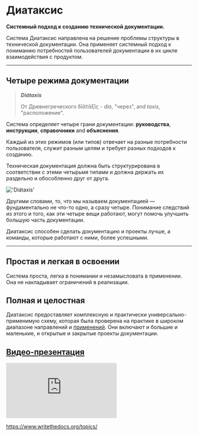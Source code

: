 # Диатаксис

**Системный подход к созданию технической документации.**

Система Диатаксис направлена на решение проблемы структуры в технической документации. Она применяет системный подход к пониманию потребностей пользователей документации в их цикле взаимодействия с продуктом.

---

## Четыре режима документации

> **_Diátaxis_**
>
> От Древнегреческого δῐᾰ́τᾰξῐς - _dia_, "через", and _taxis_,
> "расположение".

Система определяет четыре грани документации: **руководства**,
**инструкции**, **справочники** and **объяснения**.

Каждый из этих режимов (или типов) отвечает на разные потребности пользователя, служит разным целям и требует разных подходов к созданию.

Техническая документация должна быть структурирована в соответствии с этими четырьмя типами и должна держать их раздельно и обособленно друг от друга.

!['Diátaxis'](/images/diataxis.png)

Другими словами, то, что мы называем документацией — фундаментально не что-то одно, а сразу четыре. Понимание следствий из этого и того, как эти четыре вещи работают, могут помочь улучшить большую часть документации.

Диатаксис способен сделать документацию и проекты лучше, а команды, которые работают с ними, более успешными.

---

## Простая и легкая в освоении

Система проста, легка в понимании и незамысловата в применении. Она не накладывает ограничений в реализации.

## Полная и целостная

Диатаксис предоставляет комплексную и практически универсально-применимую схему, которая была проверена на практике в широком диапазоне направлений и [применений](adoption.md). Они включают и большие и маленькие, и открытые и закрытые проекты документации.

## [Видео-презентация](https://www.youtube.com/watch?v=t4vKPhjcMZg)

<div class="embed-responsive embed-responsive-16by9">
    <iframe class="embed-responsive-item" src="https://www.youtube.com/embed/t4vKPhjcMZg" frameborder="0" allow="accelerometer; autoplay; encrypted-media; gyroscope; picture-in-picture" allowfullscreen></iframe>
</div>

https://www.writethedocs.org/topics/
